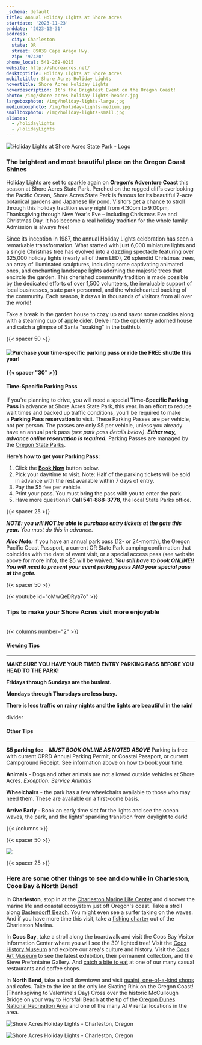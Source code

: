 ```yaml
---
_schema: default
title: Annual Holiday Lights at Shore Acres
startdate: '2023-11-23'
enddate: '2023-12-31'
address:
  city: Charleston
  state: OR
  street: 89039 Cape Arago Hwy.
  zip: '97420'
phone_local: 541-269-0215
website: http://shoreacres.net/
desktoptitle: Holiday Lights at Shore Acres
mobiletitle: Shore Acres Holiday Lights
hovertitle: Shore Acres Holiday Lights
hoverdescription: It's the Brightest Event on the Oregon Coast!
photo: /img/shore-acres-holiday-lights-header.jpg
largeboxphoto: /img/holiday-lights-large.jpg
mediumboxphoto: /img/holiday-lights-medium.jpg
smallboxphoto: /img/holiday-lights-small.jpg
aliases:
  - /holidaylights
  - /HolidayLights
---
```

![Holiday Lights at Shore Acres State Park - Logo](/img/holidaylights-logo-header.jpg)



###

### **The brightest and most beautiful place on the Oregon Coast Shines**

Holiday Lights are set to sparkle again on **Oregon’s Adventure Coast** this season at Shore Acres State Park. Perched on the rugged cliffs overlooking the Pacific Ocean, Shore Acres State Park is famous for its beautiful 7-acre botanical gardens and Japanese lily pond. Visitors get a chance to stroll through this holiday tradition every night from 4:30pm to 9:00pm, Thanksgiving through New Year's Eve – including Christmas Eve and Christmas Day. It has become a real holiday tradition for the whole family. Admission is always free!



Since its inception in 1987, the annual Holiday Lights celebration has seen a remarkable transformation. What started with just 6,000 miniature lights and a single Christmas tree has evolved into a dazzling spectacle featuring over 325,000 holiday lights (nearly all of them LED), 26 splendid Christmas trees, an array of illuminated sculptures, including some captivating animated ones, and enchanting landscape lights adorning the majestic trees that encircle the garden. This cherished community tradition is made possible by the dedicated efforts of over 1,500 volunteers, the invaluable support of local businesses, state park personnel, and the wholehearted backing of the community. Each season, it draws in thousands of visitors from all over the world!&nbsp;

Take a break in the garden house to cozy up and savor some cookies along with a steaming cup of apple cider. Delve into the opulently adorned house and catch a glimpse of Santa "soaking" in the bathtub.

{{< spacer 50 >}}

#### ![Purchase your time-specific parking pass or ride the FREE shuttle this year!](/img/parking-pass-or-shuttle.png)

#### {{< spacer "30" >}}

#### **Time-Specific Parking Pass**

If you're planning to drive, you will need a special **Time-Specific Parking Pass**&nbsp;in advance at Shore Acres State Park, this year. In an effort to reduce wait times and backed up traffic conditions, you'll be required to make a&nbsp;**Parking Pass reservation** to visit. These Parking Passes are per vehicle, not per person. The passes are only $5 per vehicle, unless you already have an annual park pass *(see park pass details below)*. ***Either way, advance online reservation is required.*** Parking Passes are managed by the <a target="_blank" rel="noopener" href="https://oregonstateparks.reserveamerica.com/tourParkDetail.do?contractCode=OR&amp;parkId=402381">Oregon State Parks</a>.

**Here’s how to get your Parking Pass:**

1. Click the <a target="_blank" rel="noopener" href="https://oregonstateparks.reserveamerica.com/tourParkDetail.do?contractCode=OR&amp;parkId=402381"><strong>Book Now</strong></a> button below.
2. Pick your day/time to visit. Note: Half of the parking tickets will be sold in advance with the rest available within 7 days of entry.
3. Pay the $5 fee per vehicle.
4. Print your pass. You must bring the pass with you to enter the park.
5. Have more questions? **Call 541-888-3778**, the local State Parks office.



{{< spacer 25 >}}

***NOTE: you will NOT be able to purchase entry tickets at the gate this year.*** *You must do this in advance*.

***Also Note:*** if you have an annual park pass (12- or 24-month), the Oregon Pacific Coast Passport, a current OR State Park camping confirmation that coincides with the date of event visit, or a special access pass (see website above for more info), the $5 will be waived. ***You still have to book ONLINE!!*** ***You will need to present your event parking pass AND your special pass at the gate.***

{{< spacer 50 >}}

{{< youtube id="oMwQeDRya7o" >}}

### Tips to make your Shore Acres visit more enjoyable

<br>{{< columns number="2" >}}

#### Viewing Tips

***

**MAKE SURE YOU HAVE YOUR TIMED ENTRY PARKING PASS BEFORE YOU HEAD TO THE PARK!**

**Fridays through Sundays are the busiest.**

**Mondays through Thursdays are less busy.**

**There is less traffic on rainy nights and the lights are beautiful in the rain!**

divider

#### Other Tips

***

**$5 parking fee** - **_MUST BOOK ONLINE AS NOTED ABOVE_**
Parking is free with current OPRD Annual Parking Permit, or Coastal Passport, or current Campground Receipt. See information above on how to book your time.

**Animals** - Dogs and other animals are not allowed outside vehicles at Shore Acres. _Exception: Service Animals_

**Wheelchairs** - the park has a few wheelchairs available to those who may need them. These are available on a first-come basis.

**Arrive Early -**  Book an early time slot for the lights and see the ocean waves, the park, and the lights' sparkling transition from daylight to dark!

{{< /columns >}}

{{< spacer 50 >}}

![](/img/11-20-17-coosbayholiday-contest-rules.jpg)

{{< spacer 25 >}}

### **Here are some other things to see and do while in Charleston, Coos Bay & North Bend!**

In **Charleston**, stop in at the [Charleston Marine Life Center](http://www.charlestonmarinelifecenter.com/) and discover the marine life and coastal ecosystem just off Oregon's coast. Take a stroll along [Bastendorff Beach](https://oregonsadventurecoast.com/blog/2017-08-29-spotlight-on-bastendorff-beach/). You might even see a surfer taking on the waves. And if you have more time this visit, take a [fishing charter](https://oregonsadventurecoast.com/tour-guides-and-charters/) out of the Charleston Marina.

In **Coos Bay**, take a stroll along the boardwalk and visit the Coos Bay Visitor Information Center where you will see the 30' lighted tree! Visit the [Coos History Museum](https://cooshistory.org/) and explore our area's culture and history. Visit the [Coos Art Museum](https://www.coosart.org/) to see the latest exhibition, their permanent collection, and the Steve Prefontaine Gallery. And [catch a bite to eat](https://oregonsadventurecoast.com/dining/) at one of our many casual restaurants and coffee shops.

In **North Bend**, take a stroll downtown and visit [quaint, one-of-a-kind shops](https://oregonsadventurecoast.com/shopping/) and cafes. Take to the ice at the only Ice Skating Rink on the Oregon Coast! (Thanksgiving to Valentine's Day) Cross over the historic McCullough Bridge on your way to Horsfall Beach at the tip of the [Oregon Dunes National Recreation Area](https://oregonsadventurecoast.com/untamed-dunes/) and one of the many ATV rental locations in the area.

![Shore Acres Holiday Lights - Charleston, Oregon](/img/Shore-Acres-Holiday-Lights-Collage-3.jpg)

![Shore Acres Holiday Lights - Charleston, Oregon](/img/holiday-lights-shore-acres-panoramic.jpg)
